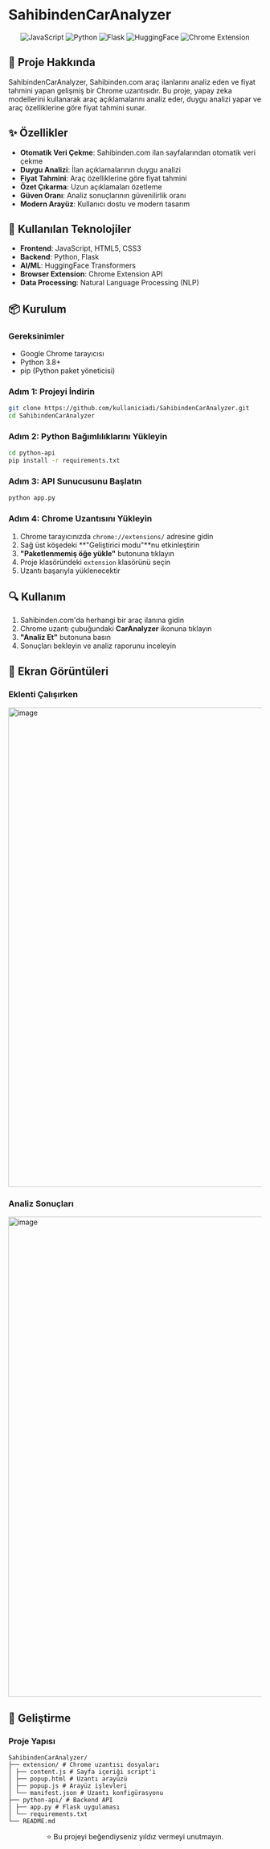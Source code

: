 # SahibindenCarAnalyzer

<div align="center">
  <img src="https://img.shields.io/badge/JavaScript-F7DF1E?style=for-the-badge&logo=javascript&logoColor=black" alt="JavaScript">
  <img src="https://img.shields.io/badge/Python-3776AB?style=for-the-badge&logo=python&logoColor=white" alt="Python">
  <img src="https://img.shields.io/badge/Flask-000000?style=for-the-badge&logo=flask&logoColor=white" alt="Flask">
  <img src="https://img.shields.io/badge/HuggingFace-FF6B6B?style=for-the-badge&logo=huggingface&logoColor=white" alt="HuggingFace">
  <img src="https://img.shields.io/badge/Chrome_Extension-4285F4?style=for-the-badge&logo=google-chrome&logoColor=white" alt="Chrome Extension">
</div>

## 🚗 Proje Hakkında

SahibindenCarAnalyzer, Sahibinden.com araç ilanlarını analiz eden ve fiyat tahmini yapan gelişmiş bir Chrome uzantısıdır. Bu proje, yapay zeka modellerini kullanarak araç açıklamalarını analiz eder, duygu analizi yapar ve araç özelliklerine göre fiyat tahmini sunar.

## ✨ Özellikler

-  **Otomatik Veri Çekme**: Sahibinden.com ilan sayfalarından otomatik veri çekme
-  **Duygu Analizi**: İlan açıklamalarının duygu analizi
-  **Fiyat Tahmini**: Araç özelliklerine göre fiyat tahmini
-  **Özet Çıkarma**: Uzun açıklamaları özetleme
-  **Güven Oranı**: Analiz sonuçlarının güvenilirlik oranı
-  **Modern Arayüz**: Kullanıcı dostu ve modern tasarım

## 📝 Kullanılan Teknolojiler

- **Frontend**: JavaScript, HTML5, CSS3
- **Backend**: Python, Flask
- **AI/ML**: HuggingFace Transformers
- **Browser Extension**: Chrome Extension API
- **Data Processing**: Natural Language Processing (NLP)

## 📦 Kurulum

### Gereksinimler
- Google Chrome tarayıcısı
- Python 3.8+
- pip (Python paket yöneticisi)

### Adım 1: Projeyi İndirin
```bash
git clone https://github.com/kullaniciadi/SahibindenCarAnalyzer.git
cd SahibindenCarAnalyzer
```

### Adım 2: Python Bağımlılıklarını Yükleyin
```bash
cd python-api
pip install -r requirements.txt
```

### Adım 3: API Sunucusunu Başlatın
```bash
python app.py
```

### Adım 4: Chrome Uzantısını Yükleyin

1. Chrome tarayıcınızda `chrome://extensions/` adresine gidin
2. Sağ üst köşedeki **"Geliştirici modu"**nu etkinleştirin
3. **"Paketlenmemiş öğe yükle"** butonuna tıklayın
4. Proje klasöründeki `extension` klasörünü seçin
5. Uzantı başarıyla yüklenecektir

## 🔍 Kullanım

1. Sahibinden.com'da herhangi bir araç ilanına gidin
2. Chrome uzantı çubuğundaki **CarAnalyzer** ikonuna tıklayın
3. **"Analiz Et"** butonuna basın
4. Sonuçları bekleyin ve analiz raporunu inceleyin

## 📸 Ekran Görüntüleri

### Eklenti Çalışırken
<img width="1670" height="952" alt="image" src="https://github.com/user-attachments/assets/3380bae5-b392-4bd8-9e83-6b310ab846d5" />

### Analiz Sonuçları
<img width="1676" height="953" alt="image" src="https://github.com/user-attachments/assets/99645ff1-ed5e-4dc5-963f-5f7d51d7b9a8" />


## 🔧 Geliştirme

### Proje Yapısı
```
SahibindenCarAnalyzer/
├── extension/ # Chrome uzantısı dosyaları
│ ├── content.js # Sayfa içeriği script'i
│ ├── popup.html # Uzantı arayüzü
│ ├── popup.js # Arayüz işlevleri
│ └── manifest.json # Uzantı konfigürasyonu
├── python-api/ # Backend API
│ ├── app.py # Flask uygulaması
│ └── requirements.txt
└── README.md
```
<div align="center">
  ⭐ Bu projeyi beğendiyseniz yıldız vermeyi unutmayın.
</div>
